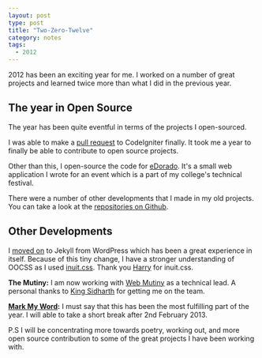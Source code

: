 ```yaml
---
layout: post
type: post
title: "Two-Zero-Twelve"
category: notes
tags:
  - 2012
---
```

<p class="lead">2012 has been an exciting year for me. I worked on a number of great projects and learned twice more than what I did in the previous year.</p>

## The year in Open Source

The year has been quite eventful in terms of the projects I open-sourced.

I was able to make a [pull request](https://github.com/EllisLab/CodeIgniter/pull/2105) to CodeIgniter finally. It took me a year to finally be able to contribute to open source projects.

Other than this, I open-source the code for [eDorado](https://github.com/aniketpant/edorado). It's a small web application I wrote for an event which is a part of my college's technical festival.

There were a number of other developments that I made in my old projects. You can take a look at the [repositories on Github](https://github.com/aniketpant).

## Other Developments

I [moved on](/notes/moving-on) to Jekyll from WordPress which has been a great experience in itself. Because of this tiny change, I have a stronger understanding of OOCSS as I used [inuit.css](http://inuitcss.com). Thank you [Harry](http://csswizardry) for inuit.css.

**The Mutiny:** I am now working with [Web Mutiny](http://webmutiny.in) as a technical lead. A personal thanks to [King Sidharth](http://kingsidharth.com) for getting me on the team.

**[Mark My Word](http://markmyword.in):** I must say that this has been the most fulfilling part of the year. I will able to take a short break after 2nd February 2013.

<span class="note">P.S</span>
I will be concentrating more towards poetry, working out, and more open source contribution to some of the great projects I have been working with.